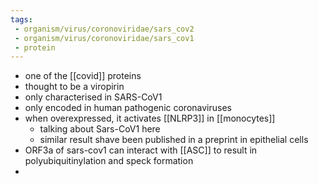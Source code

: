 ```yaml
---
tags:
 - organism/virus/coronoviridae/sars_cov2
 - organism/virus/coronoviridae/sars_cov1
 - protein
---
```

- one of the [[covid]] proteins 
- thought to be a viropirin
- only characterised in SARS-CoV1 
- only encoded in human pathogenic coronaviruses
- when overexpressed, it activates [[NLRP3]] in [[monocytes]]
	- talking about Sars-CoV1 here
	- similar result shave been published in a preprint in epithelial cells
- ORF3a of sars-cov1 can interact with [[ASC]] to result in polyubiquitinylation and speck formation 
- 